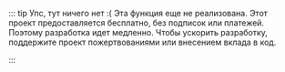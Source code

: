 ::: tip Упс, тут ничего нет :(
Эта функция еще не реализована. Этот проект предоставляется бесплатно, без подписок или платежей. Поэтому разработка идет медленно.
Чтобы ускорить разработку, поддержите проект пожертвованиями или внесением вклада в код.

<boosty-link label="Донат на Boosty" style="margin-right: 1em" />
<github-link label="Открыть GitHub" />
:::
